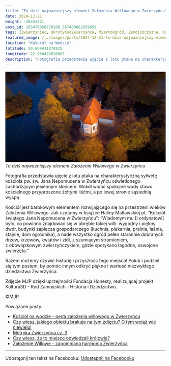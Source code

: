 ```yaml
---
title: "To dziś najważniejszy element Założenia Willowego w Zwierzyńcu"
date: 2024-12-21
weight: -20241221
post_id: 103478058758108_567488662659658
tags: [Zwierzyniec, UkrytyKodZwierzyńca, MiastoOgród, Zamojszczyzna, Roztocze, Lubelskie, villarestituta, turystyka, dziedzictwo, zabytki, krajobrazy, TajemnicePrzeszłości, PodróżeWczasie, MagiczneMiejsce, KościółNaWodzie, RomantycznyZwierzyniec]
featured_image: /../images/posts/2024-12-21-to-dzis-najwazniejszy-element-zalozenia-willowego.jpg
location: "Kościół na Wodzie"
latitude: 50.609411874825
longitude: 22.968428010865
description: "Fotografia przedstawia ujęcie z lotu ptaka na charakterystyczną sylwetę kościoła pw. św. Jana Nepomucena w Zwierzyńcu oświetlonego zachodzącym jesienn..."
---
```


![To dziś najważniejszy element Założenia Willowego w Zwierzyńcu](/images/posts/2024-12-21-to-dzis-najwazniejszy-element-zalozenia-willowego.jpg)
*To dziś najważniejszy element Założenia Willowego w Zwierzyńcu*

Fotografia przedstawia ujęcie z lotu ptaka na charakterystyczną sylwetę kościoła pw. św. Jana Nepomucena w Zwierzyńcu oświetlonego zachodzącym jesiennym słońcem. Wokół widać spokojne wody stawu kościelnego przyprószone żółtymi liśćmi, a po lewej stronie sąsiednią wyspę.

Kościół jest barokowym elementem rozwijającego się na przestrzeni wieków Założenia Willowego. Jak czytamy w książce Haliny Matławskiej pt. “Kościół świętego Jana Nepomucena w Zwierzyńcu”:
“Wiadomym mu [I ordynatowi] było, co powinno znajdować się w obrębie takiej willi: wygodny i piękny dwór, budynki zaplecza gospodarczego (kuchnia, piekarnia, pralnia, łaźnia, stajnie, dom ogrodnika), a nade wszystko ogród pełen starannie dobranych drzew, krzewów, kwiatów i ziół, z szumiącym strumieniem, z obowiązkowym zwierzyńczykiem, gdzie spotykano łagodne, oswojone zwierzęta.”

Razem możemy ożywić historię i przyszłość tego miejsca! Polub i podziel się tym postem, by pomóc innym odkryć piękno i wartość niezwykłego dziedzictwa Zwierzyńca.

Zdjęcie MJP dzięki uprzejmości Fundacja Honesty, realizującej projekt Kultura3D - Ród Zamoyskich - Historia i Dziedzictwo.



©MJP

Powiązane posty:
- [Kościół na wodzie - perła założenia willowego w Zwierzyńcu](/posts/Kosciol-na-wodzie-perla-zalozenia-willowego-w-Zwierzyncu)
- [Czy wiesz, jakiego obiektu brakuje na tym zdjęciu? O tym wciąż wie niewielu!](/posts/Czy-wiesz-jakiego-obiektu-brakuje-na-tym-zdjeciu-O-tym)
- [Metryka Zwierzyńca cz. 3](/posts/Metryka-Zwierzynca-cz-3)
- [Czy wiesz, że to miejsce odwiedzali królowie?](/posts/Czy-wiesz-ze-to-miejsce-odwiedzali-krolowie)
- [Założenie Willowe - zapomniana harmonia Zwierzyńca](/posts/Zalozenie-Willowe-zapomniana-harmonia-Zwierzynca)


---

Udostępnij ten tekst na Facebooku:
[Udostępnij na Facebooku](https://www.facebook.com/sharer/sharer.php?u=https://stowarzyszeniewachniewskiej.pl/posts/To-dzis-najwazniejszy-element-Zalozenia-Willowego)

<script type="application/ld+json">
{
  "@context": "https://schema.org",
  "@type": "BlogPosting",
  "headline": "To dziś najważniejszy element Założenia Willowego w Zwierzyńcu",
  "datePublished": "2024-12-21",
  "dateModified": "2024-12-21",
  "author": {
    "@type": "Person",
    "name": "Michał Jan Patyk"
  },
  "publisher": {
    "@type": "Organization",
    "name": "Stowarzyszenie im. Aleksandry Wachniewskiej",
    "logo": {
      "@type": "ImageObject",
      "url": "https://stowarzyszeniewachniewskiej.pl/images/logo/logo.svg"
    }
  },
  "mainEntityOfPage": {
    "@type": "WebPage",
    "@id": "https://stowarzyszeniewachniewskiej.pl/posts/to-dzis-najwazniejszy-element-zalozenia-willowego"
  },
  "image": {
    "@type": "ImageObject",
    "url": "https://stowarzyszeniewachniewskiej.pl//images/posts/2024-12-21-to-dzis-najwazniejszy-element-zalozenia-willowego.jpg"
  },
  "articleSection": "Dziedzictwo Kulturowe i Zabytki",
  "keywords": "[Zwierzyniec, UkrytyKodZwierzyńca, MiastoOgród, Zamojszczyzna, Roztocze, Lubelskie, villarestituta, turystyka, dziedzictwo, zabytki, krajobrazy, TajemnicePrzeszłości, PodróżeWczasie, MagiczneMiejsce, KościółNaWodzie, RomantycznyZwierzyniec]",
  "wordCount": 150,
  "articleBody": "Fotografia przedstawia ujęcie z lotu ptaka na charakterystyczną sylwetę kościoła pw. św. Jana Nepomucena w Zwierzyńcu oświetlonego zachodzącym jesiennym słońcem. Wokół widać spokojne wody stawu kościelnego przyprószone żółtymi liśćmi, a po lewej stronie sąsiednią wyspę.\n\nKościół jest barokowym elementem rozwijającego się na przestrzeni wieków Założenia Willowego. Jak czytamy w książce Haliny Matławskiej pt. “Kościół świętego Jana Nepomucena w Zwierzyńcu”:\n“Wiadomym mu [I ordynatowi] było, co powinno znajdować się w obrębie takiej willi: wygodny i piękny dwór, budynki zaplecza gospodarczego (kuchnia, piekarnia, pralnia, łaźnia, stajnie, dom ogrodnika), a nade wszystko ogród pełen starannie dobranych drzew, krzewów, kwiatów i ziół, z szumiącym strumieniem, z obowiązkowym zwierzyńczykiem, gdzie spotykano łagodne, oswojone zwierzęta.”\n\nRazem możemy ożywić historię i przyszłość tego miejsca! Polub i podziel się tym postem, by pomóc innym odkryć piękno i wartość niezwykłego dziedzictwa Zwierzyńca.\n\nZdjęcie MJP dzięki uprzejmości Fundacja Honesty, realizującej projekt Kultura3D - Ród Zamoyskich - Historia i Dziedzictwo.\n\n\n\n©MJP",
  "description": "Fotografia przedstawia ujęcie z lotu ptaka na charakterystyczną sylwetę kościoła pw. św. Jana Nepomucena w Zwierzyńcu oświetlonego zachodzącym jesienn...",
  "copyrightHolder": {
    "@type": "Person",
    "name": "Michał Jan Patyk"
  }
}
</script>
<script type="application/ld+json">
{
  "@context": "https://schema.org",
  "@type": "BreadcrumbList",
  "itemListElement": [
    {
      "@type": "ListItem",
      "position": 1,
      "name": "Home",
      "item": "https://stowarzyszeniewachniewskiej.pl"
    },
    {
      "@type": "ListItem",
      "position": 2,
      "name": "posts",
      "item": "https://stowarzyszeniewachniewskiej.pl/posts"
    },
    {
      "@type": "ListItem",
      "position": 3,
      "name": "To dziś najważniejszy element Założenia Willowego w Zwierzyńcu",
      "item": "https://stowarzyszeniewachniewskiej.pl/posts/to-dzis-najwazniejszy-element-zalozenia-willowego"
    }
  ]
}
</script>
